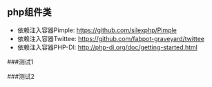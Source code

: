 ## php组件类
- 依赖注入容器Pimple: https://github.com/silexphp/Pimple
- 依赖注入容器Twittee: https://github.com/fabpot-graveyard/twittee
- 依赖注入容器PHP-DI: http://php-di.org/doc/getting-started.html

###测试1

###测试2
